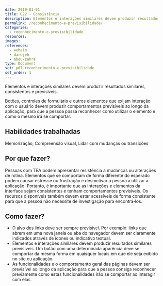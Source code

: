 ```yaml
---
date: 2019-01-01
title: G22 - Consistência
description: Elementos e interações similares devem produzir resultados similares, consistentes e previsíveis.
permalink: /reconhecimento-e-previsibilidade/
categories:
  - reconhecimento-e-previsibilidade
resources:
images:
references:
  - webaim
  - darejeh
  - abou-zahra
type: Document
set: p07-reconhecimento-e-previsibilidade
set_order: 1
---
```


Elementos e interações similares devem produzir resultados similares, consistentes e previsíveis.

Botões, controles de formulário e outros elementos que exijam interação com o usuário devem produzir comportamentos previsíveis ao longo da aplicação, para que a pessoa possa reconhecer como utilizar o elemento e como o mesmo irá se comportar.

## Habilidades trabalhadas

Memorização, Compreensão visual, Lidar com mudanças ou transições

## Por que fazer?

Pessoas com TEA podem apresentar resistência a mudanças ou alterações de rotina. Elementos que se comportam de forma diferente do esperado podem causar estresse ou frustração e desmotivar a pessoa a utilizar a aplicação. Portanto, é importante que as interações e elementos da interface sejam consistentes e tenham comportamentos previsíveis.  Os recursos disponíveis também devem estar acessíveis de forma consistente para que a pessoa não necessite de investigação para encontrá-los.

## Como fazer?

- O alvo dos links deve ser sempre previsível. Por exemplo: links que abrem em uma nova janela ou aba do navegador devem ser claramente indicados através de ícones ou indicativo textual.
- Elementos e interações similares devem produzir resultados similares previsíveis. Um botão com uma determinada aparência deve se comportar da mesma forma em quaisquer locais em que ele seja exibido no site ou aplicação.
- As funcionalidades e o comportamento geral das páginas devem ser previsível ao longo da aplicação para que a pessoa consiga reconhecer previamente como estas funcionalidades irão se comportar ao interagir com elas.